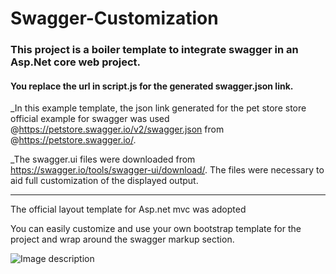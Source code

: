 # Swagger-Customization

### This project is a boiler template to integrate swagger in an Asp.Net core web project. 

#### You replace the url in script.js for the generated swagger.json link.  

_In this example template, the json link generated for the pet store store official example for 
swagger was used @https://petstore.swagger.io/v2/swagger.json from @https://petstore.swagger.io/. 

_The swagger.ui files were downloaded from https://swagger.io/tools/swagger-ui/download/. 
The files were necessary to aid full customization of the displayed output. 

---------------------------------------------------------------------------------------------------------------------------
The official layout template for Asp.net mvc was adopted

You can easily customize and use your own bootstrap template for the project and wrap around the swagger markup section. 


![Image description](https://res.cloudinary.com/segibambo/image/upload/v1552317330/Swagger_view.png)


